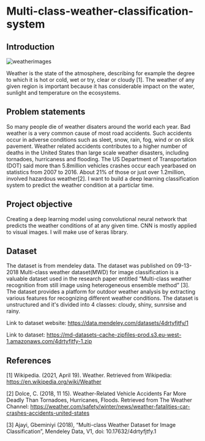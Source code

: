 # Multi-class-weather-classification-system
## Introduction

![weatherimages](https://user-images.githubusercontent.com/63025220/115460003-bb844780-a1f5-11eb-8c4b-18f443bdc3d3.PNG)

Weather is the state of the atmosphere, describing for example the degree to which it is hot or cold, wet or try, clear or cloudy [1]. The weather of any given region is important because  it has considerable impact on the water, sunlight and temperature on the ecosystems.

## Problem statements

So many people die of weather disaters around the world each year. Bad weather is a very common cause of most road accidents. Such accidents occur in adverse conditions such as sleet, snow, rain, fog, wind or on slick pavement. Weather related accidents contributes to a higher number of deaths in the United States than large scale weather disasters, including tornadoes, hurricaness and flooding. The US Department of Transportation (DOT) said more than 5.8million vehicles crashes occur each yearbased on statistics from 2007 to 2016. About 21% of those or just  over 1.2million, involved hazardous  weather[2]. I want to build a deep learning classification system to predict the weather condition at a particlar time.

## Project objective
Creating a deep learning model using convolutional neural network that predicts the weather conditions of at any given time. CNN is mostly applied to visual images. I will make use of keras library.

## Dataset

The dataset is from mendeley data. The dataset was published  on 09-13-2018
Multi-class weather dataset(MWD) for image classification is a valuable dataset used in the research paper entitled “Multi-class weather recognition from still image using heterogeneous ensemble method” [3]. The dataset provides a platform for outdoor weather analysis by extracting various features for recognizing different weather conditions. 
The dataset is unstructured and it's divided into 4 classes: cloudy, shiny, sunrsise and rainy.

Link to dataset website: https://data.mendeley.com/datasets/4drtyfjtfy/1

Link to dataset: https://md-datasets-cache-zipfiles-prod.s3.eu-west-1.amazonaws.com/4drtyfjtfy-1.zip

## References

[1] Wikipedia. (2021, April 19). Weather. Retrieved from Wikipedia: https://en.wikipedia.org/wiki/Weather

[2] Dolce, C. (2018, 11 15). Weather-Related Vehicle Accidents Far More Deadly Than Tornadoes, Hurricanes, Floods. Retrieved from The Weather Channel: https://weather.com/safety/winter/news/weather-fatalities-car-crashes-accidents-united-states

[3] Ajayi, Gbeminiyi (2018), “Multi-class Weather Dataset for Image Classification”, Mendeley Data, V1, doi: 10.17632/4drtyfjtfy.1


